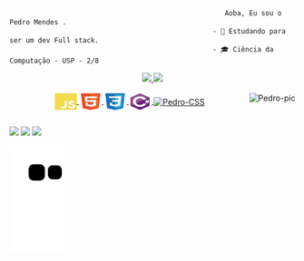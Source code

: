                                                          Aoba, Eu sou o Pedro Mendes .
                                                      - 🌱 Estudando para ser um dev Full stack.
                                                      - 🎓 Ciência da Computação - USP - 2/8
 
<div align="center">
  <a href="https://github.com/Pedro-Bat">
  <img height="180em" src="https://github-readme-stats.vercel.app/api?username=Pedro-Bat&show_icons=true&theme=merko&include_all_commits=true&count_private=true"/>
  <img height="180em" src="https://github-readme-stats.vercel.app/api/top-langs/?username=Pedro-Bat&layout=compact&langs_count=7&theme=merko"/>
</div>
<div style="display: inline_block" align="center"><br>
  <img align="center" alt="Pedro-Js" height="30" width="40" src="https://raw.githubusercontent.com/devicons/devicon/master/icons/javascript/javascript-plain.svg">
  <img align="center" alt="Pedro-HTML" height="30" width="40" src="https://raw.githubusercontent.com/devicons/devicon/master/icons/html5/html5-original.svg">
  <img align="center" alt="Pedro-CSS" height="30" width="40" src="https://raw.githubusercontent.com/devicons/devicon/master/icons/css3/css3-original.svg">
  <img align="center" alt="Pedro-Csharp" height="30" width="40" src="https://raw.githubusercontent.com/devicons/devicon/master/icons/csharp/csharp-original.svg">
  <img align="center" alt="Pedro-CSS" height="30" width="40" src="https://cdn.jsdelivr.net/gh/devicons/devicon/icons/c/c-original.svg" />
  <img align="right" alt="Pedro-pic" height="150" src="https://c.tenor.com/AXgT0o8VkewAAAAM/batman-approves-approve.gif"/>
</div>
  
  ##
  
<div> 
  <a href = "mailto:pedro.batmendes@usp.br"><img src="https://img.shields.io/badge/-Gmail-%23333?style=for-the-badge&logo=gmail&logoColor=white" target="_blank"></a>
  <a href="https://www.linkedin.com/in/pedro-mendes-915333191/" target="_blank"><img src="https://img.shields.io/badge/-LinkedIn-%230077B5?style=for-the-badge&logo=linkedin&logoColor=white" target="_blank"></a> 
  <a href="https://api.whatsapp.com/send?phone=5516991738511"><img src="https://img.shields.io/badge/WhatsApp-25D366?style=for-the-badge&logo=whatsapp&logoColor=white" target="blank"></a>
 
  ![Snake animation](https://github.com/Pedro-Bat/Pedro-Bat/blob/output/github-contribution-grid-snake.svg)
 
</div>
